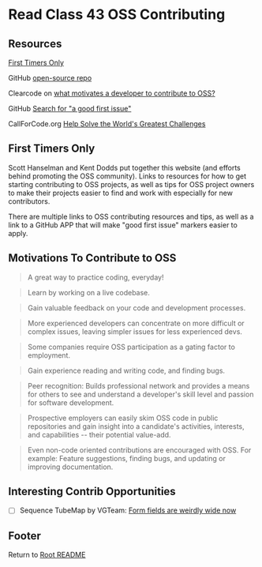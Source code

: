 # Read Class 43 OSS Contributing

## Resources

[First Timers Only](https://www.firsttimersonly.com/)

GitHub [open-source repo](https://github.com/open-source)

Clearcode on [what motivates a developer to contribute to OSS?](https://clearcode.cc/blog/why-developers-contribute-open-source-software/)

GitHub [Search for "a good first issue"](https://github.com/search?q=label%3Agood-first-issue+archived%3Afalse)

CallForCode.org [Help Solve the World's Greatest Challenges](https://callforcode.org/)

## First Timers Only

Scott Hanselman and Kent Dodds put together this website (and efforts behind promoting the OSS community). Links to resources for how to get starting contributing to OSS projects, as well as tips for OSS project owners to make their projects easier to find and work with especially for new contributors.

There are multiple links to OSS contributing resources and tips, as well as a link to a GitHub APP that will make "good first issue" markers easier to apply.

## Motivations To Contribute to OSS

> A great way to practice coding, everyday!

> Learn by working on a live codebase.

> Gain valuable feedback on your code and development processes.

> More experienced developers can concentrate on more difficult or complex issues, leaving simpler issues for less experienced devs.

> Some companies require OSS participation as a gating factor to employment.

> Gain experience reading and writing code, and finding bugs.

> Peer recognition: Builds professional network and provides a means for others to see and understand a developer's skill level and passion for software development.

> Prospective employers can easily skim OSS code in public repositories and gain insight into a candidate's activities, interests, and capabilities -- their potential value-add.

> Even non-code oriented contributions are encouraged with OSS. For example: Feature suggestions, finding bugs, and updating or improving documentation.

> 

## Interesting Contrib Opportunities

- [ ] Sequence TubeMap by VGTeam: [Form fields are weirdly wide now](https://github.com/vgteam/sequenceTubeMap/issues/149)

## Footer

Return to [Root README](../README.html)
